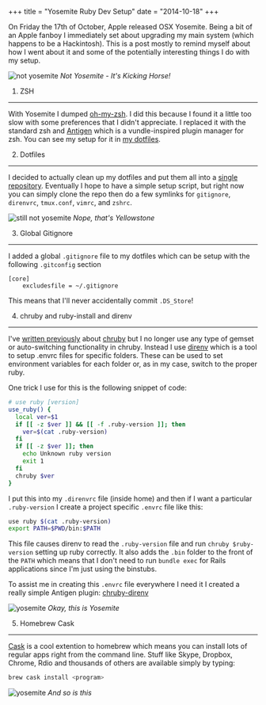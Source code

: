 +++
title = "Yosemite Ruby Dev Setup"
date = "2014-10-18"
+++

On Friday the 17th of October, Apple released OSX Yosemite. Being a bit of an Apple fanboy I immediately
set about upgrading my main system (which happens to be a Hackintosh). This is a post mostly to remind
myself about how I went about it and some of the potentially interesting things I do with my setup.

![not yosemite](/kicking-horse.jpeg)
_Not Yosemite - It's Kicking Horse!_

<!-- more -->

1. ZSH
------

With Yosemite I dumped [oh-my-zsh]. I did this because I found it a little too slow with some preferences
that I didn't appreciate. I replaced it with the standard zsh and [Antigen] which is a vundle-inspired
plugin manager for zsh. You can see my setup for it in [my dotfiles].

[oh-my-zsh]: https://github.com/robbyrussell/oh-my-zsh
[Antigen]: https://github.com/zsh-users/antigen
[my dotfiles]: https://github.com/lengarvey/mydotfiles/blob/master/zshrc

2. Dotfiles
-----------

I decided to actually clean up my dotfiles and put them all into a [single repository]. Eventually I hope
to have a simple setup script, but right now you can simply clone the repo then do a few symlinks for
`gitignore`, `direnvrc`, `tmux.conf`, `vimrc`, and `zshrc`.

[single repository]: https://github.com/lengarvey/mydotfiles/blob/master/zshrc

![still not yosemite](http://i.imgur.com/t3Pk5X1.jpg)
_Nope, that's Yellowstone_

3. Global Gitignore
-------------------

I added a global `.gitignore` file to my dotfiles which can be setup with the following `.gitconfig` section

```
[core]
	excludesfile = ~/.gitignore
```

This means that I'll never accidentally commit `.DS_Store`!

4. chruby and ruby-install and direnv
-------------------------------------

I've [written previously] about [chruby] but I no longer use any type of gemset or auto-switching functionality
in chruby. Instead I use [direnv] which is a tool to setup .envrc files for specific folders. These can be used
to set environment variables for each folder or, as in my case, switch to the proper ruby.

One trick I use for this is the following snippet of code:

```sh
# use ruby [version]
use_ruby() {
  local ver=$1
  if [[ -z $ver ]] && [[ -f .ruby-version ]]; then
    ver=$(cat .ruby-version)
  fi
  if [[ -z $ver ]]; then
    echo Unknown ruby version
    exit 1
  fi
  chruby $ver
}
```

I put this into my `.direnvrc` file (inside home) and then if I want a particular `.ruby-version` I create a
project specific `.envrc` file like this:

```sh
use ruby $(cat .ruby-version)
export PATH=$PWD/bin:$PATH
```

This file causes direnv to read the `.ruby-version` file and run `chruby $ruby-version` setting up ruby correctly.
It also adds the `.bin` folder to the front of the `PATH` which means that I don't need to run `bundle exec` for
Rails applications since I'm just using the binstubs.

To assist me in creating this `.envrc` file everywhere I need it I created a really simple Antigen plugin: [chruby-direnv]

[chruby]: https://github.com/postmodern/chruby
[written previously]: http://bottledup.net/2013/10/25/switching-to-chruby/
[direnv]: http://direnv.net
[chruby-direnv]: https://github.com/lengarvey/chruby-direnv

![yosemite](http://upload.wikimedia.org/wikipedia/commons/0/06/Yosemite_USA.JPG)
_Okay, this is Yosemite_

5. Homebrew Cask
----------------

[Cask] is a cool extention to homebrew which means you can install lots of regular apps right from the command line.
Stuff like Skype, Dropbox, Chrome, Rdio and thousands of others are available simply by typing:

```sh
brew cask install <program>
```

[Cask]: http://caskroom.io

![yosemite](https://dl.dropbox.com/s/a1xztobbig58ez1/Screenshot%202014-10-18%2020.47.32.png)
_And so is this_
